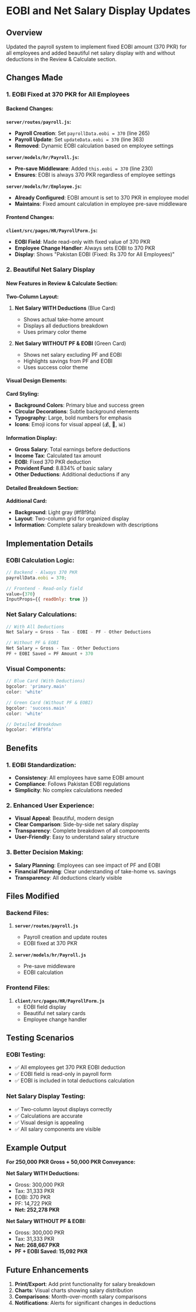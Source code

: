 # EOBI and Net Salary Display Updates

## Overview
Updated the payroll system to implement fixed EOBI amount (370 PKR) for all employees and added beautiful net salary display with and without deductions in the Review & Calculate section.

## Changes Made

### 1. EOBI Fixed at 370 PKR for All Employees

#### Backend Changes:

**`server/routes/payroll.js`:**
- **Payroll Creation**: Set `payrollData.eobi = 370` (line 265)
- **Payroll Update**: Set `updateData.eobi = 370` (line 363)
- **Removed**: Dynamic EOBI calculation based on employee settings

**`server/models/hr/Payroll.js`:**
- **Pre-save Middleware**: Added `this.eobi = 370` (line 230)
- **Ensures**: EOBI is always 370 PKR regardless of employee settings

**`server/models/hr/Employee.js`:**
- **Already Configured**: EOBI amount is set to 370 PKR in employee model
- **Maintains**: Fixed amount calculation in employee pre-save middleware

#### Frontend Changes:

**`client/src/pages/HR/PayrollForm.js`:**
- **EOBI Field**: Made read-only with fixed value of 370 PKR
- **Employee Change Handler**: Always sets EOBI to 370 PKR
- **Display**: Shows "Pakistan EOBI (Fixed: Rs 370 for All Employees)"

### 2. Beautiful Net Salary Display

#### New Features in Review & Calculate Section:

**Two-Column Layout:**
1. **Net Salary WITH Deductions** (Blue Card)
   - Shows actual take-home amount
   - Displays all deductions breakdown
   - Uses primary color theme

2. **Net Salary WITHOUT PF & EOBI** (Green Card)
   - Shows net salary excluding PF and EOBI
   - Highlights savings from PF and EOBI
   - Uses success color theme

#### Visual Design Elements:

**Card Styling:**
- **Background Colors**: Primary blue and success green
- **Circular Decorations**: Subtle background elements
- **Typography**: Large, bold numbers for emphasis
- **Icons**: Emoji icons for visual appeal (💰, 🎯, 📊)

**Information Display:**
- **Gross Salary**: Total earnings before deductions
- **Income Tax**: Calculated tax amount
- **EOBI**: Fixed 370 PKR deduction
- **Provident Fund**: 8.834% of basic salary
- **Other Deductions**: Additional deductions if any

#### Detailed Breakdown Section:

**Additional Card:**
- **Background**: Light gray (#f8f9fa)
- **Layout**: Two-column grid for organized display
- **Information**: Complete salary breakdown with descriptions

## Implementation Details

### EOBI Calculation Logic:
```javascript
// Backend - Always 370 PKR
payrollData.eobi = 370;

// Frontend - Read-only field
value={370}
InputProps={{ readOnly: true }}
```

### Net Salary Calculations:
```javascript
// With All Deductions
Net Salary = Gross - Tax - EOBI - PF - Other Deductions

// Without PF & EOBI
Net Salary = Gross - Tax - Other Deductions
PF + EOBI Saved = PF Amount + 370
```

### Visual Components:
```javascript
// Blue Card (With Deductions)
bgcolor: 'primary.main'
color: 'white'

// Green Card (Without PF & EOBI)
bgcolor: 'success.main'
color: 'white'

// Detailed Breakdown
bgcolor: '#f8f9fa'
```

## Benefits

### 1. EOBI Standardization:
- **Consistency**: All employees have same EOBI amount
- **Compliance**: Follows Pakistan EOBI regulations
- **Simplicity**: No complex calculations needed

### 2. Enhanced User Experience:
- **Visual Appeal**: Beautiful, modern design
- **Clear Comparison**: Side-by-side net salary display
- **Transparency**: Complete breakdown of all components
- **User-Friendly**: Easy to understand salary structure

### 3. Better Decision Making:
- **Salary Planning**: Employees can see impact of PF and EOBI
- **Financial Planning**: Clear understanding of take-home vs. savings
- **Transparency**: All deductions clearly visible

## Files Modified

### Backend Files:
1. **`server/routes/payroll.js`**
   - Payroll creation and update routes
   - EOBI fixed at 370 PKR

2. **`server/models/hr/Payroll.js`**
   - Pre-save middleware
   - EOBI calculation

### Frontend Files:
1. **`client/src/pages/HR/PayrollForm.js`**
   - EOBI field display
   - Beautiful net salary cards
   - Employee change handler

## Testing Scenarios

### EOBI Testing:
- ✅ All employees get 370 PKR EOBI deduction
- ✅ EOBI field is read-only in payroll form
- ✅ EOBI is included in total deductions calculation

### Net Salary Display Testing:
- ✅ Two-column layout displays correctly
- ✅ Calculations are accurate
- ✅ Visual design is appealing
- ✅ All salary components are visible

## Example Output

**For 250,000 PKR Gross + 50,000 PKR Conveyance:**

**Net Salary WITH Deductions:**
- Gross: 300,000 PKR
- Tax: 31,333 PKR
- EOBI: 370 PKR
- PF: 14,722 PKR
- **Net: 252,278 PKR**

**Net Salary WITHOUT PF & EOBI:**
- Gross: 300,000 PKR
- Tax: 31,333 PKR
- **Net: 268,667 PKR**
- **PF + EOBI Saved: 15,092 PKR**

## Future Enhancements

1. **Print/Export**: Add print functionality for salary breakdown
2. **Charts**: Visual charts showing salary distribution
3. **Comparisons**: Month-over-month salary comparisons
4. **Notifications**: Alerts for significant changes in deductions 